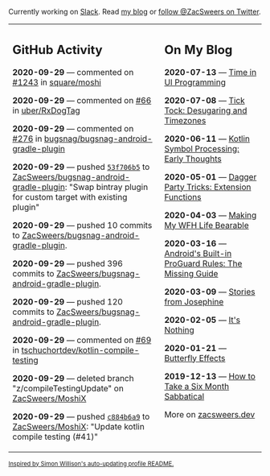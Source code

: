 Currently working on [Slack](https://slack.com/). Read [my blog](https://zacsweers.dev/) or [follow @ZacSweers on Twitter](https://twitter.com/ZacSweers).

<table><tr><td valign="top" width="60%">

## GitHub Activity
<!-- githubActivity starts -->
**2020-09-29** — commented on [#1243](https://github.com/square/moshi/issues/1243#issuecomment-701134702) in [square/moshi](https://api.github.com/repos/square/moshi)

**2020-09-29** — commented on [#66](https://github.com/uber/RxDogTag/issues/66#issuecomment-700851799) in [uber/RxDogTag](https://api.github.com/repos/uber/RxDogTag)

**2020-09-29** — commented on [#276](https://github.com/bugsnag/bugsnag-android-gradle-plugin/pull/276#issuecomment-700506857) in [bugsnag/bugsnag-android-gradle-plugin](https://api.github.com/repos/bugsnag/bugsnag-android-gradle-plugin)

**2020-09-29** — pushed [`53f706b5`](https://github.com/ZacSweers/bugsnag-android-gradle-plugin/commit/53f706b5486c77a751608a341c7be66ae98af162) to [ZacSweers/bugsnag-android-gradle-plugin](https://api.github.com/repos/ZacSweers/bugsnag-android-gradle-plugin): "Swap bintray plugin for custom target with existing plugin"

**2020-09-29** — pushed 10 commits to [ZacSweers/bugsnag-android-gradle-plugin](https://api.github.com/repos/ZacSweers/bugsnag-android-gradle-plugin).

**2020-09-29** — pushed 396 commits to [ZacSweers/bugsnag-android-gradle-plugin](https://api.github.com/repos/ZacSweers/bugsnag-android-gradle-plugin).

**2020-09-29** — pushed 120 commits to [ZacSweers/bugsnag-android-gradle-plugin](https://api.github.com/repos/ZacSweers/bugsnag-android-gradle-plugin).

**2020-09-29** — commented on [#69](https://github.com/tschuchortdev/kotlin-compile-testing/issues/69#issuecomment-700489216) in [tschuchortdev/kotlin-compile-testing](https://api.github.com/repos/tschuchortdev/kotlin-compile-testing)

**2020-09-29** — deleted branch "z/compileTestingUpdate" on [ZacSweers/MoshiX](https://api.github.com/repos/ZacSweers/MoshiX)

**2020-09-29** — pushed [`c884b6a9`](https://github.com/ZacSweers/MoshiX/commit/c884b6a9740a6dafeecb6e3e91feb56c09be560c) to [ZacSweers/MoshiX](https://api.github.com/repos/ZacSweers/MoshiX): "Update kotlin compile testing (#41)"
<!-- githubActivity ends -->
</td><td valign="top" width="40%">

## On My Blog
<!-- blog starts -->
**2020-07-13** — [Time in UI Programming](https://www.zacsweers.dev/time-in-ui/)

**2020-07-08** — [Tick Tock: Desugaring and Timezones](https://www.zacsweers.dev/ticktock-desugaring-timezones/)

**2020-06-11** — [Kotlin Symbol Processing: Early Thoughts](https://www.zacsweers.dev/kotlin-symbol-processor-early-thoughts/)

**2020-05-01** — [Dagger Party Tricks: Extension Functions](https://www.zacsweers.dev/dagger-party-tricks-extension-functions/)

**2020-04-03** — [Making My WFH Life Bearable](https://www.zacsweers.dev/making-wfh-life-bearable/)

**2020-03-16** — [Android's Built-in ProGuard Rules: The Missing Guide](https://www.zacsweers.dev/android-proguard-rules/)

**2020-03-09** — [Stories from Josephine](https://www.zacsweers.dev/stories-from-josephine/)

**2020-02-05** — [It's Nothing](https://www.zacsweers.dev/its-nothing/)

**2020-01-21** — [Butterfly Effects](https://www.zacsweers.dev/butterfly-effects/)

**2019-12-13** — [How to Take a Six Month Sabbatical](https://www.zacsweers.dev/how-to-take-a-six-month-sabbatical/)
<!-- blog ends -->
More on [zacsweers.dev](https://zacsweers.dev/)
</td></tr></table>

<sub><a href="https://simonwillison.net/2020/Jul/10/self-updating-profile-readme/">Inspired by Simon Willison's auto-updating profile README.</a></sub>